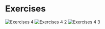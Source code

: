 # Exercises
![Exercises 4](https://user-images.githubusercontent.com/70604577/229873464-54e7d304-f8a7-4fa7-8083-b1bc623f4058.png)
![Exercises 4 2](https://user-images.githubusercontent.com/70604577/229873460-3db9ba75-2d02-46e2-bab9-c94f90d1702b.png)
![Exercises 4 3](https://user-images.githubusercontent.com/70604577/229873463-352a7975-9d7c-4b31-8341-699adaa9a6a2.png)
